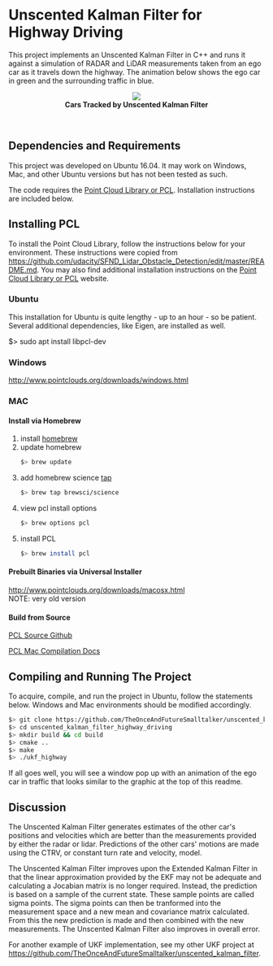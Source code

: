 # Unscented Kalman Filter for Highway Driving

This project implements an Unscented Kalman Filter in C++ and runs it against a simulation of RADAR and LiDAR measurements taken from an ego car as it travels down the highway. The animation below shows the ego car in green and the surrounding traffic in blue.  


<p align="center">
<img src="https://github.com/TheOnceAndFutureSmalltalker/unscented_kalman_filter_highway_driving/blob/master/media/ukf-highway-tracked.gif"  /><br /><b>Cars Tracked by Unscented Kalman Filter</b></p>
<br />

## Dependencies and Requirements

This project was developed on Ubuntu 16.04.  It may work on Windows, Mac, and other Ubuntu versions but has not been tested as such.

The code requires the <a href="http://pointclouds.org/">Point Cloud Library or PCL</a>.  Installation instructions are included below.


## Installing PCL

To install the Point Cloud Library, follow the instructions below for your environment.  These instructions were copied from https://github.com/udacity/SFND_Lidar_Obstacle_Detection/edit/master/README.md.  You may also find additional installation instructions on the <a href="http://pointclouds.org/">Point Cloud Library or PCL</a> website.

### Ubuntu 
This installation for Ubuntu is quite lengthy - up to an hour - so be patient.  Several additional dependencies, like Eigen, are installed as well.

$> sudo apt install libpcl-dev


### Windows 

http://www.pointclouds.org/downloads/windows.html

### MAC

#### Install via Homebrew
1. install [homebrew](https://brew.sh/)
2. update homebrew 
	```bash
	$> brew update
	```
3. add  homebrew science [tap](https://docs.brew.sh/Taps) 
	```bash
	$> brew tap brewsci/science
	```
4. view pcl install options
	```bash
	$> brew options pcl
	```
5. install PCL 
	```bash
	$> brew install pcl
	```

#### Prebuilt Binaries via Universal Installer
http://www.pointclouds.org/downloads/macosx.html  
NOTE: very old version 

#### Build from Source

[PCL Source Github](https://github.com/PointCloudLibrary/pcl)

[PCL Mac Compilation Docs](http://www.pointclouds.org/documentation/tutorials/compiling_pcl_macosx.php)

## Compiling and Running The Project

To acquire, compile, and run the project in Ubuntu, follow the statements below.  Windows and Mac environments should be modified accordingly.

```bash
$> git clone https://github.com/TheOnceAndFutureSmalltalker/unscented_kalman_filter_highway_driving.git
$> cd unscented_kalman_filter_highway_driving
$> mkdir build && cd build
$> cmake ..
$> make
$> ./ukf_highway 
```

If all goes well, you will see a window pop up with an animation of the ego car in traffic that looks similar to the graphic at the top of this readme.

## Discussion

The Unscented Kalman Filter generates estimates of the other car's positions and velocities which are better than the measurements provided by either the radar or lidar.  Predictions of the other cars' motions are made using the CTRV, or constant turn rate and velocity, model. 

The Unscented Kalman Filter improves upon the Extended Kalman Filter in that the linear approximation provided by the EKF may not be adequate and calculating a Jocabian matrix is no longer required. Instead, the prediction is based on a sample of the current state. These sample points are called sigma points. The sigma points can then be tranformed into the measurement space and a new mean and covariance matrix calculated. From this the new prediction is made and then combined with the new measurements. The Unscented Kalman Filter also improves in overall error.

For another example of UKF implementation, see my other UKF project at https://github.com/TheOnceAndFutureSmalltalker/unscented_kalman_filter.
